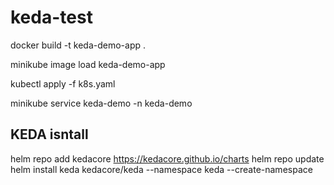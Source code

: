 # keda-test


docker build -t keda-demo-app .

minikube image load keda-demo-app


kubectl apply -f k8s.yaml

minikube service keda-demo -n keda-demo


## KEDA isntall

helm repo add kedacore https://kedacore.github.io/charts
helm repo update
helm install keda kedacore/keda --namespace keda --create-namespace